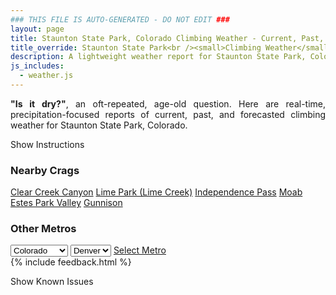 ```yaml
---
### THIS FILE IS AUTO-GENERATED - DO NOT EDIT ###
layout: page
title: Staunton State Park, Colorado Climbing Weather - Current, Past, and Forecasted Report
title_override: Staunton State Park<br /><small>Climbing Weather</small>
description: A lightweight weather report for Staunton State Park, Colorado. Optimized for slow internet connections.
js_includes:
  - weather.js
---
```


<section class="measure center lh-copy f5-ns f6 ph2 mv4" style="text-align: justify;">
<strong>"Is it dry?"</strong>, an oft-repeated, age-old question. Here are real-time,
precipitation-focused reports of current, past, and forecasted climbing weather for Staunton State Park, Colorado.
</section>

<p id="settings-toggle" class="mw5 b center tc hover-light-red black-70 pointer">Show Instructions</p>
<section id="settings" class="overflow-hidden" style="display:none;">
    <div class="mv2 ph2 center">
        <div class="fn f6 tc pv2">
            <p class="measure lh-copy center"><strong>Show/hide hourly forecasts</strong> by clicking the desired day.</p>
            <hr class="mw5 p0 mv2 o-60 b0 bt b--light-red light-red bg-light-red">
            <p class="measure lh-copy center"><strong>Current and Past conditions</strong> are measured by the nearest weather station. <strong>Forecast conditions</strong> are calculated and polled separately.</p>
            <hr class="mw5 p0 mv2 o-60 b0 bt b--light-red light-red bg-light-red">
            <p class="measure lh-copy center"><strong>Having issues?</strong> Try <a id="clear-cache" class="no-underline relative fancy-link light-red hover-light-red" href="#">clearing the local cache</a>.</p>
            <hr class="mw5 p0 mv2 o-60 b0 bt b--light-red light-red bg-light-red">
            <p class="measure lh-copy center">Weather data sourced from <a class="no-underline fancy-link relative light-red" target="_blank" href="https://www.weather.gov/documentation/services-web-api">weather.gov</a>.</p>
        </div>
    </div>
</section>
<section id="weather" data-crag="staunton-state-park-colorado" class="mv4-ns mv3 ph2 center"></section>
<section id="nearby" class="tc lh-copy">
  <h3>Nearby Crags</h3>
<a class="nowrap no-underline fancy-link relative light-red mh3" href="/crags/clear-creek-canyon-colorado-weather.html">Clear Creek Canyon</a>
<a class="nowrap no-underline fancy-link relative light-red mh3" href="/crags/lime-park-lime-creek-colorado-weather.html">Lime Park (Lime Creek)</a>
<a class="nowrap no-underline fancy-link relative light-red mh3" href="/crags/independence-pass-colorado-weather.html">Independence Pass</a>
<a class="nowrap no-underline fancy-link relative light-red mh3" href="/crags/moab-utah-weather.html">Moab</a>
<a class="nowrap no-underline fancy-link relative light-red mh3" href="/crags/estes-park-valley-colorado-weather.html">Estes Park Valley</a>
<a class="nowrap no-underline fancy-link relative light-red mh3" href="/crags/gunnison-colorado-weather.html">Gunnison</a>
</section>
<section id="nearby" class="tc lh-copy">
  <h3>Other Metros</h3>
  <select class="ma1 bg-near-white pa2" id="stateSel">
    <option value="Texas">Texas</option>
    <option value="Washington">Washington</option>
    <option value="Colorado" selected>Colorado</option>
    <option value="Tennessee">Tennessee</option>
    <option value="Utah">Utah</option>
    <option value="California">California</option>
  </select>
  <select class="ma1 bg-near-white pa2" id="citySel">
    <option value="Denver" selected>Denver</option>
  </select>
  <a id="selectMetro" class="f6 link dim ph3 pv2 ma1 dib white bg-light-red" href="/crags/denver-colorado-weather.html">Select Metro</a>
  <script>
    var states = [];
    states["Texas"] = "Austin"
    states["Washington"] = "Seattle"
    states["Colorado"] = "Denver"
    states["Tennessee"] = "Nashville"
    states["Utah"] = "Salt Lake City"
    states["California"] = "San Francisco|Los Angeles"
  </script>
</section>
{% include feedback.html %}
<p id="issues-toggle" class="mw5 b center tc hover-light-red black-70 pointer">Show Known Issues</p>
<section id="issues" class="overflow-hidden tc f6">
</section>

<script>
  var weekly_BOU_48_51 = {"updated":"2021-03-31T02:38:27+00:00","units":"us","forecastGenerator":"BaselineForecastGenerator","generatedAt":"2021-03-31T08:42:14+00:00","updateTime":"2021-03-31T02:38:27+00:00","validTimes":"2021-03-30T20:00:00+00:00/P7DT10H","elevation":{"value":2628.9,"unitCode":"unit:m"},"periods":[{"number":1,"name":"Overnight","startTime":"2021-03-31T02:00:00-06:00","endTime":"2021-03-31T06:00:00-06:00","isDaytime":false,"temperature":7,"temperatureUnit":"F","temperatureTrend":null,"windSpeed":"7 mph","windDirection":"WNW","icon":"https://api.weather.gov/icons/land/night/cold?size=medium","shortForecast":"Mostly Clear","detailedForecast":"Mostly clear, with a low around 7. Wind chill values as low as -5. West northwest wind around 7 mph."},{"number":2,"name":"Wednesday","startTime":"2021-03-31T06:00:00-06:00","endTime":"2021-03-31T18:00:00-06:00","isDaytime":true,"temperature":40,"temperatureUnit":"F","temperatureTrend":null,"windSpeed":"7 mph","windDirection":"S","icon":"https://api.weather.gov/icons/land/day/few?size=medium","shortForecast":"Sunny","detailedForecast":"Sunny, with a high near 40. Wind chill values as low as -3. South wind around 7 mph."},{"number":3,"name":"Wednesday Night","startTime":"2021-03-31T18:00:00-06:00","endTime":"2021-04-01T06:00:00-06:00","isDaytime":false,"temperature":16,"temperatureUnit":"F","temperatureTrend":null,"windSpeed":"3 to 7 mph","windDirection":"SW","icon":"https://api.weather.gov/icons/land/night/skc?size=medium","shortForecast":"Clear","detailedForecast":"Clear, with a low around 16. Southwest wind 3 to 7 mph."},{"number":4,"name":"Thursday","startTime":"2021-04-01T06:00:00-06:00","endTime":"2021-04-01T18:00:00-06:00","isDaytime":true,"temperature":54,"temperatureUnit":"F","temperatureTrend":null,"windSpeed":"6 mph","windDirection":"SW","icon":"https://api.weather.gov/icons/land/day/skc?size=medium","shortForecast":"Sunny","detailedForecast":"Sunny, with a high near 54. Southwest wind around 6 mph."},{"number":5,"name":"Thursday Night","startTime":"2021-04-01T18:00:00-06:00","endTime":"2021-04-02T06:00:00-06:00","isDaytime":false,"temperature":26,"temperatureUnit":"F","temperatureTrend":null,"windSpeed":"3 to 8 mph","windDirection":"W","icon":"https://api.weather.gov/icons/land/night/few?size=medium","shortForecast":"Mostly Clear","detailedForecast":"Mostly clear, with a low around 26. West wind 3 to 8 mph, with gusts as high as 16 mph."},{"number":6,"name":"Friday","startTime":"2021-04-02T06:00:00-06:00","endTime":"2021-04-02T18:00:00-06:00","isDaytime":true,"temperature":58,"temperatureUnit":"F","temperatureTrend":null,"windSpeed":"8 mph","windDirection":"WNW","icon":"https://api.weather.gov/icons/land/day/sct?size=medium","shortForecast":"Mostly Sunny","detailedForecast":"Mostly sunny, with a high near 58."},{"number":7,"name":"Friday Night","startTime":"2021-04-02T18:00:00-06:00","endTime":"2021-04-03T06:00:00-06:00","isDaytime":false,"temperature":30,"temperatureUnit":"F","temperatureTrend":null,"windSpeed":"5 mph","windDirection":"WNW","icon":"https://api.weather.gov/icons/land/night/skc?size=medium","shortForecast":"Clear","detailedForecast":"Clear, with a low around 30."},{"number":8,"name":"Saturday","startTime":"2021-04-03T06:00:00-06:00","endTime":"2021-04-03T18:00:00-06:00","isDaytime":true,"temperature":61,"temperatureUnit":"F","temperatureTrend":null,"windSpeed":"6 mph","windDirection":"SW","icon":"https://api.weather.gov/icons/land/day/few?size=medium","shortForecast":"Sunny","detailedForecast":"Sunny, with a high near 61."},{"number":9,"name":"Saturday Night","startTime":"2021-04-03T18:00:00-06:00","endTime":"2021-04-04T06:00:00-06:00","isDaytime":false,"temperature":34,"temperatureUnit":"F","temperatureTrend":null,"windSpeed":"6 mph","windDirection":"W","icon":"https://api.weather.gov/icons/land/night/few?size=medium","shortForecast":"Mostly Clear","detailedForecast":"Mostly clear, with a low around 34."},{"number":10,"name":"Sunday","startTime":"2021-04-04T06:00:00-06:00","endTime":"2021-04-04T18:00:00-06:00","isDaytime":true,"temperature":62,"temperatureUnit":"F","temperatureTrend":null,"windSpeed":"6 to 10 mph","windDirection":"WSW","icon":"https://api.weather.gov/icons/land/day/sct?size=medium","shortForecast":"Mostly Sunny","detailedForecast":"Mostly sunny, with a high near 62."},{"number":11,"name":"Sunday Night","startTime":"2021-04-04T18:00:00-06:00","endTime":"2021-04-05T06:00:00-06:00","isDaytime":false,"temperature":34,"temperatureUnit":"F","temperatureTrend":null,"windSpeed":"9 mph","windDirection":"WSW","icon":"https://api.weather.gov/icons/land/night/few?size=medium","shortForecast":"Mostly Clear","detailedForecast":"Mostly clear, with a low around 34."},{"number":12,"name":"Monday","startTime":"2021-04-05T06:00:00-06:00","endTime":"2021-04-05T18:00:00-06:00","isDaytime":true,"temperature":58,"temperatureUnit":"F","temperatureTrend":null,"windSpeed":"6 to 10 mph","windDirection":"SW","icon":"https://api.weather.gov/icons/land/day/sct/rain?size=medium","shortForecast":"Mostly Sunny then Slight Chance Light Rain","detailedForecast":"A slight chance of rain after noon. Mostly sunny, with a high near 58."},{"number":13,"name":"Monday Night","startTime":"2021-04-05T18:00:00-06:00","endTime":"2021-04-06T06:00:00-06:00","isDaytime":false,"temperature":30,"temperatureUnit":"F","temperatureTrend":null,"windSpeed":"3 to 8 mph","windDirection":"WSW","icon":"https://api.weather.gov/icons/land/night/snow?size=medium","shortForecast":"Slight Chance Rain And Snow","detailedForecast":"A slight chance of rain before 8pm, then a slight chance of rain and snow. Partly cloudy, with a low around 30."},{"number":14,"name":"Tuesday","startTime":"2021-04-06T06:00:00-06:00","endTime":"2021-04-06T18:00:00-06:00","isDaytime":true,"temperature":52,"temperatureUnit":"F","temperatureTrend":null,"windSpeed":"6 to 12 mph","windDirection":"WSW","icon":"https://api.weather.gov/icons/land/day/snow/rain?size=medium","shortForecast":"Slight Chance Light Snow then Slight Chance Light Rain","detailedForecast":"A slight chance of snow before noon, then a slight chance of rain. Mostly sunny, with a high near 52."}]}
  var hourly_BOU_48_51 = {"@context":["https://geojson.org/geojson-ld/geojson-context.jsonld",{"@version":"1.1","wx":"https://api.weather.gov/ontology#","geo":"http://www.opengis.net/ont/geosparql#","unit":"http://codes.wmo.int/common/unit/","@vocab":"https://api.weather.gov/ontology#"}],"type":"Feature","geometry":{"type":"Polygon","coordinates":[[[-105.3851345,39.517059],[-105.3829453,39.495049900000005],[-105.3543489,39.496740800000005],[-105.35653210000001,39.51875020000001],[-105.3851345,39.517059]]]},"properties":{"updated":"2021-03-31T02:38:27+00:00","units":"us","forecastGenerator":"HourlyForecastGenerator","generatedAt":"2021-03-31T08:44:19+00:00","updateTime":"2021-03-31T02:38:27+00:00","validTimes":"2021-03-30T20:00:00+00:00/P7DT10H","elevation":{"value":2628.9,"unitCode":"unit:m"},"periods":[{"number":1,"name":"","startTime":"2021-03-31T02:00:00-06:00","endTime":"2021-03-31T03:00:00-06:00","isDaytime":false,"temperature":9,"temperatureUnit":"F","temperatureTrend":null,"windSpeed":"6 mph","windDirection":"WNW","icon":"https://api.weather.gov/icons/land/night/cold?size=small","shortForecast":"Mostly Clear","detailedForecast":""},{"number":2,"name":"","startTime":"2021-03-31T03:00:00-06:00","endTime":"2021-03-31T04:00:00-06:00","isDaytime":false,"temperature":8,"temperatureUnit":"F","temperatureTrend":null,"windSpeed":"6 mph","windDirection":"WNW","icon":"https://api.weather.gov/icons/land/night/cold?size=small","shortForecast":"Mostly Clear","detailedForecast":""},{"number":3,"name":"","startTime":"2021-03-31T04:00:00-06:00","endTime":"2021-03-31T05:00:00-06:00","isDaytime":false,"temperature":7,"temperatureUnit":"F","temperatureTrend":null,"windSpeed":"6 mph","windDirection":"WNW","icon":"https://api.weather.gov/icons/land/night/cold?size=small","shortForecast":"Mostly Clear","detailedForecast":""},{"number":4,"name":"","startTime":"2021-03-31T05:00:00-06:00","endTime":"2021-03-31T06:00:00-06:00","isDaytime":false,"temperature":7,"temperatureUnit":"F","temperatureTrend":null,"windSpeed":"7 mph","windDirection":"WNW","icon":"https://api.weather.gov/icons/land/night/cold?size=small","shortForecast":"Mostly Clear","detailedForecast":""},{"number":5,"name":"","startTime":"2021-03-31T06:00:00-06:00","endTime":"2021-03-31T07:00:00-06:00","isDaytime":true,"temperature":8,"temperatureUnit":"F","temperatureTrend":null,"windSpeed":"7 mph","windDirection":"WNW","icon":"https://api.weather.gov/icons/land/day/cold?size=small","shortForecast":"Sunny","detailedForecast":""},{"number":6,"name":"","startTime":"2021-03-31T07:00:00-06:00","endTime":"2021-03-31T08:00:00-06:00","isDaytime":true,"temperature":11,"temperatureUnit":"F","temperatureTrend":null,"windSpeed":"7 mph","windDirection":"W","icon":"https://api.weather.gov/icons/land/day/few?size=small","shortForecast":"Sunny","detailedForecast":""},{"number":7,"name":"","startTime":"2021-03-31T08:00:00-06:00","endTime":"2021-03-31T09:00:00-06:00","isDaytime":true,"temperature":15,"temperatureUnit":"F","temperatureTrend":null,"windSpeed":"6 mph","windDirection":"W","icon":"https://api.weather.gov/icons/land/day/few?size=small","shortForecast":"Sunny","detailedForecast":""},{"number":8,"name":"","startTime":"2021-03-31T09:00:00-06:00","endTime":"2021-03-31T10:00:00-06:00","isDaytime":true,"temperature":20,"temperatureUnit":"F","temperatureTrend":null,"windSpeed":"5 mph","windDirection":"W","icon":"https://api.weather.gov/icons/land/day/few?size=small","shortForecast":"Sunny","detailedForecast":""},{"number":9,"name":"","startTime":"2021-03-31T10:00:00-06:00","endTime":"2021-03-31T11:00:00-06:00","isDaytime":true,"temperature":24,"temperatureUnit":"F","temperatureTrend":null,"windSpeed":"6 mph","windDirection":"E","icon":"https://api.weather.gov/icons/land/day/few?size=small","shortForecast":"Sunny","detailedForecast":""},{"number":10,"name":"","startTime":"2021-03-31T11:00:00-06:00","endTime":"2021-03-31T12:00:00-06:00","isDaytime":true,"temperature":29,"temperatureUnit":"F","temperatureTrend":null,"windSpeed":"6 mph","windDirection":"SE","icon":"https://api.weather.gov/icons/land/day/few?size=small","shortForecast":"Sunny","detailedForecast":""},{"number":11,"name":"","startTime":"2021-03-31T12:00:00-06:00","endTime":"2021-03-31T13:00:00-06:00","isDaytime":true,"temperature":33,"temperatureUnit":"F","temperatureTrend":null,"windSpeed":"6 mph","windDirection":"S","icon":"https://api.weather.gov/icons/land/day/skc?size=small","shortForecast":"Sunny","detailedForecast":""},{"number":12,"name":"","startTime":"2021-03-31T13:00:00-06:00","endTime":"2021-03-31T14:00:00-06:00","isDaytime":true,"temperature":36,"temperatureUnit":"F","temperatureTrend":null,"windSpeed":"6 mph","windDirection":"SSE","icon":"https://api.weather.gov/icons/land/day/skc?size=small","shortForecast":"Sunny","detailedForecast":""},{"number":13,"name":"","startTime":"2021-03-31T14:00:00-06:00","endTime":"2021-03-31T15:00:00-06:00","isDaytime":true,"temperature":38,"temperatureUnit":"F","temperatureTrend":null,"windSpeed":"6 mph","windDirection":"SE","icon":"https://api.weather.gov/icons/land/day/skc?size=small","shortForecast":"Sunny","detailedForecast":""},{"number":14,"name":"","startTime":"2021-03-31T15:00:00-06:00","endTime":"2021-03-31T16:00:00-06:00","isDaytime":true,"temperature":39,"temperatureUnit":"F","temperatureTrend":null,"windSpeed":"6 mph","windDirection":"ESE","icon":"https://api.weather.gov/icons/land/day/skc?size=small","shortForecast":"Sunny","detailedForecast":""},{"number":15,"name":"","startTime":"2021-03-31T16:00:00-06:00","endTime":"2021-03-31T17:00:00-06:00","isDaytime":true,"temperature":40,"temperatureUnit":"F","temperatureTrend":null,"windSpeed":"5 mph","windDirection":"ESE","icon":"https://api.weather.gov/icons/land/day/skc?size=small","shortForecast":"Sunny","detailedForecast":""},{"number":16,"name":"","startTime":"2021-03-31T17:00:00-06:00","endTime":"2021-03-31T18:00:00-06:00","isDaytime":true,"temperature":40,"temperatureUnit":"F","temperatureTrend":null,"windSpeed":"5 mph","windDirection":"ESE","icon":"https://api.weather.gov/icons/land/day/skc?size=small","shortForecast":"Sunny","detailedForecast":""},{"number":17,"name":"","startTime":"2021-03-31T18:00:00-06:00","endTime":"2021-03-31T19:00:00-06:00","isDaytime":false,"temperature":38,"temperatureUnit":"F","temperatureTrend":null,"windSpeed":"3 mph","windDirection":"SSE","icon":"https://api.weather.gov/icons/land/night/skc?size=small","shortForecast":"Clear","detailedForecast":""},{"number":18,"name":"","startTime":"2021-03-31T19:00:00-06:00","endTime":"2021-03-31T20:00:00-06:00","isDaytime":false,"temperature":32,"temperatureUnit":"F","temperatureTrend":null,"windSpeed":"5 mph","windDirection":"S","icon":"https://api.weather.gov/icons/land/night/skc?size=small","shortForecast":"Clear","detailedForecast":""},{"number":19,"name":"","startTime":"2021-03-31T20:00:00-06:00","endTime":"2021-03-31T21:00:00-06:00","isDaytime":false,"temperature":24,"temperatureUnit":"F","temperatureTrend":null,"windSpeed":"6 mph","windDirection":"SW","icon":"https://api.weather.gov/icons/land/night/skc?size=small","shortForecast":"Clear","detailedForecast":""},{"number":20,"name":"","startTime":"2021-03-31T21:00:00-06:00","endTime":"2021-03-31T22:00:00-06:00","isDaytime":false,"temperature":18,"temperatureUnit":"F","temperatureTrend":null,"windSpeed":"6 mph","windDirection":"WSW","icon":"https://api.weather.gov/icons/land/night/skc?size=small","shortForecast":"Clear","detailedForecast":""},{"number":21,"name":"","startTime":"2021-03-31T22:00:00-06:00","endTime":"2021-03-31T23:00:00-06:00","isDaytime":false,"temperature":16,"temperatureUnit":"F","temperatureTrend":null,"windSpeed":"6 mph","windDirection":"W","icon":"https://api.weather.gov/icons/land/night/skc?size=small","shortForecast":"Clear","detailedForecast":""},{"number":22,"name":"","startTime":"2021-03-31T23:00:00-06:00","endTime":"2021-04-01T00:00:00-06:00","isDaytime":false,"temperature":16,"temperatureUnit":"F","temperatureTrend":null,"windSpeed":"6 mph","windDirection":"W","icon":"https://api.weather.gov/icons/land/night/skc?size=small","shortForecast":"Clear","detailedForecast":""},{"number":23,"name":"","startTime":"2021-04-01T00:00:00-06:00","endTime":"2021-04-01T01:00:00-06:00","isDaytime":false,"temperature":18,"temperatureUnit":"F","temperatureTrend":null,"windSpeed":"6 mph","windDirection":"W","icon":"https://api.weather.gov/icons/land/night/skc?size=small","shortForecast":"Clear","detailedForecast":""},{"number":24,"name":"","startTime":"2021-04-01T01:00:00-06:00","endTime":"2021-04-01T02:00:00-06:00","isDaytime":false,"temperature":18,"temperatureUnit":"F","temperatureTrend":null,"windSpeed":"6 mph","windDirection":"W","icon":"https://api.weather.gov/icons/land/night/skc?size=small","shortForecast":"Clear","detailedForecast":""},{"number":25,"name":"","startTime":"2021-04-01T02:00:00-06:00","endTime":"2021-04-01T03:00:00-06:00","isDaytime":false,"temperature":18,"temperatureUnit":"F","temperatureTrend":null,"windSpeed":"7 mph","windDirection":"W","icon":"https://api.weather.gov/icons/land/night/skc?size=small","shortForecast":"Clear","detailedForecast":""},{"number":26,"name":"","startTime":"2021-04-01T03:00:00-06:00","endTime":"2021-04-01T04:00:00-06:00","isDaytime":false,"temperature":18,"temperatureUnit":"F","temperatureTrend":null,"windSpeed":"7 mph","windDirection":"W","icon":"https://api.weather.gov/icons/land/night/skc?size=small","shortForecast":"Clear","detailedForecast":""},{"number":27,"name":"","startTime":"2021-04-01T04:00:00-06:00","endTime":"2021-04-01T05:00:00-06:00","isDaytime":false,"temperature":17,"temperatureUnit":"F","temperatureTrend":null,"windSpeed":"6 mph","windDirection":"W","icon":"https://api.weather.gov/icons/land/night/skc?size=small","shortForecast":"Clear","detailedForecast":""},{"number":28,"name":"","startTime":"2021-04-01T05:00:00-06:00","endTime":"2021-04-01T06:00:00-06:00","isDaytime":false,"temperature":17,"temperatureUnit":"F","temperatureTrend":null,"windSpeed":"5 mph","windDirection":"W","icon":"https://api.weather.gov/icons/land/night/few?size=small","shortForecast":"Mostly Clear","detailedForecast":""},{"number":29,"name":"","startTime":"2021-04-01T06:00:00-06:00","endTime":"2021-04-01T07:00:00-06:00","isDaytime":true,"temperature":19,"temperatureUnit":"F","temperatureTrend":null,"windSpeed":"3 mph","windDirection":"W","icon":"https://api.weather.gov/icons/land/day/skc?size=small","shortForecast":"Sunny","detailedForecast":""},{"number":30,"name":"","startTime":"2021-04-01T07:00:00-06:00","endTime":"2021-04-01T08:00:00-06:00","isDaytime":true,"temperature":23,"temperatureUnit":"F","temperatureTrend":null,"windSpeed":"5 mph","windDirection":"W","icon":"https://api.weather.gov/icons/land/day/skc?size=small","shortForecast":"Sunny","detailedForecast":""},{"number":31,"name":"","startTime":"2021-04-01T08:00:00-06:00","endTime":"2021-04-01T09:00:00-06:00","isDaytime":true,"temperature":28,"temperatureUnit":"F","temperatureTrend":null,"windSpeed":"6 mph","windDirection":"W","icon":"https://api.weather.gov/icons/land/day/skc?size=small","shortForecast":"Sunny","detailedForecast":""},{"number":32,"name":"","startTime":"2021-04-01T09:00:00-06:00","endTime":"2021-04-01T10:00:00-06:00","isDaytime":true,"temperature":33,"temperatureUnit":"F","temperatureTrend":null,"windSpeed":"6 mph","windDirection":"W","icon":"https://api.weather.gov/icons/land/day/skc?size=small","shortForecast":"Sunny","detailedForecast":""},{"number":33,"name":"","startTime":"2021-04-01T10:00:00-06:00","endTime":"2021-04-01T11:00:00-06:00","isDaytime":true,"temperature":39,"temperatureUnit":"F","temperatureTrend":null,"windSpeed":"6 mph","windDirection":"WSW","icon":"https://api.weather.gov/icons/land/day/skc?size=small","shortForecast":"Sunny","detailedForecast":""},{"number":34,"name":"","startTime":"2021-04-01T11:00:00-06:00","endTime":"2021-04-01T12:00:00-06:00","isDaytime":true,"temperature":44,"temperatureUnit":"F","temperatureTrend":null,"windSpeed":"5 mph","windDirection":"SW","icon":"https://api.weather.gov/icons/land/day/few?size=small","shortForecast":"Sunny","detailedForecast":""},{"number":35,"name":"","startTime":"2021-04-01T12:00:00-06:00","endTime":"2021-04-01T13:00:00-06:00","isDaytime":true,"temperature":48,"temperatureUnit":"F","temperatureTrend":null,"windSpeed":"5 mph","windDirection":"SSW","icon":"https://api.weather.gov/icons/land/day/skc?size=small","shortForecast":"Sunny","detailedForecast":""},{"number":36,"name":"","startTime":"2021-04-01T13:00:00-06:00","endTime":"2021-04-01T14:00:00-06:00","isDaytime":true,"temperature":50,"temperatureUnit":"F","temperatureTrend":null,"windSpeed":"5 mph","windDirection":"SSW","icon":"https://api.weather.gov/icons/land/day/skc?size=small","shortForecast":"Sunny","detailedForecast":""},{"number":37,"name":"","startTime":"2021-04-01T14:00:00-06:00","endTime":"2021-04-01T15:00:00-06:00","isDaytime":true,"temperature":51,"temperatureUnit":"F","temperatureTrend":null,"windSpeed":"6 mph","windDirection":"S","icon":"https://api.weather.gov/icons/land/day/skc?size=small","shortForecast":"Sunny","detailedForecast":""},{"number":38,"name":"","startTime":"2021-04-01T15:00:00-06:00","endTime":"2021-04-01T16:00:00-06:00","isDaytime":true,"temperature":52,"temperatureUnit":"F","temperatureTrend":null,"windSpeed":"6 mph","windDirection":"S","icon":"https://api.weather.gov/icons/land/day/skc?size=small","shortForecast":"Sunny","detailedForecast":""},{"number":39,"name":"","startTime":"2021-04-01T16:00:00-06:00","endTime":"2021-04-01T17:00:00-06:00","isDaytime":true,"temperature":53,"temperatureUnit":"F","temperatureTrend":null,"windSpeed":"5 mph","windDirection":"SSW","icon":"https://api.weather.gov/icons/land/day/skc?size=small","shortForecast":"Sunny","detailedForecast":""},{"number":40,"name":"","startTime":"2021-04-01T17:00:00-06:00","endTime":"2021-04-01T18:00:00-06:00","isDaytime":true,"temperature":54,"temperatureUnit":"F","temperatureTrend":null,"windSpeed":"5 mph","windDirection":"W","icon":"https://api.weather.gov/icons/land/day/skc?size=small","shortForecast":"Sunny","detailedForecast":""},{"number":41,"name":"","startTime":"2021-04-01T18:00:00-06:00","endTime":"2021-04-01T19:00:00-06:00","isDaytime":false,"temperature":52,"temperatureUnit":"F","temperatureTrend":null,"windSpeed":"3 mph","windDirection":"WNW","icon":"https://api.weather.gov/icons/land/night/skc?size=small","shortForecast":"Clear","detailedForecast":""},{"number":42,"name":"","startTime":"2021-04-01T19:00:00-06:00","endTime":"2021-04-01T20:00:00-06:00","isDaytime":false,"temperature":46,"temperatureUnit":"F","temperatureTrend":null,"windSpeed":"3 mph","windDirection":"WNW","icon":"https://api.weather.gov/icons/land/night/skc?size=small","shortForecast":"Clear","detailedForecast":""},{"number":43,"name":"","startTime":"2021-04-01T20:00:00-06:00","endTime":"2021-04-01T21:00:00-06:00","isDaytime":false,"temperature":39,"temperatureUnit":"F","temperatureTrend":null,"windSpeed":"5 mph","windDirection":"W","icon":"https://api.weather.gov/icons/land/night/skc?size=small","shortForecast":"Clear","detailedForecast":""},{"number":44,"name":"","startTime":"2021-04-01T21:00:00-06:00","endTime":"2021-04-01T22:00:00-06:00","isDaytime":false,"temperature":33,"temperatureUnit":"F","temperatureTrend":null,"windSpeed":"6 mph","windDirection":"W","icon":"https://api.weather.gov/icons/land/night/skc?size=small","shortForecast":"Clear","detailedForecast":""},{"number":45,"name":"","startTime":"2021-04-01T22:00:00-06:00","endTime":"2021-04-01T23:00:00-06:00","isDaytime":false,"temperature":30,"temperatureUnit":"F","temperatureTrend":null,"windSpeed":"6 mph","windDirection":"W","icon":"https://api.weather.gov/icons/land/night/skc?size=small","shortForecast":"Clear","detailedForecast":""},{"number":46,"name":"","startTime":"2021-04-01T23:00:00-06:00","endTime":"2021-04-02T00:00:00-06:00","isDaytime":false,"temperature":30,"temperatureUnit":"F","temperatureTrend":null,"windSpeed":"7 mph","windDirection":"W","icon":"https://api.weather.gov/icons/land/night/skc?size=small","shortForecast":"Clear","detailedForecast":""},{"number":47,"name":"","startTime":"2021-04-02T00:00:00-06:00","endTime":"2021-04-02T01:00:00-06:00","isDaytime":false,"temperature":30,"temperatureUnit":"F","temperatureTrend":null,"windSpeed":"7 mph","windDirection":"W","icon":"https://api.weather.gov/icons/land/night/skc?size=small","shortForecast":"Clear","detailedForecast":""},{"number":48,"name":"","startTime":"2021-04-02T01:00:00-06:00","endTime":"2021-04-02T02:00:00-06:00","isDaytime":false,"temperature":29,"temperatureUnit":"F","temperatureTrend":null,"windSpeed":"7 mph","windDirection":"W","icon":"https://api.weather.gov/icons/land/night/few?size=small","shortForecast":"Mostly Clear","detailedForecast":""},{"number":49,"name":"","startTime":"2021-04-02T02:00:00-06:00","endTime":"2021-04-02T03:00:00-06:00","isDaytime":false,"temperature":28,"temperatureUnit":"F","temperatureTrend":null,"windSpeed":"8 mph","windDirection":"W","icon":"https://api.weather.gov/icons/land/night/few?size=small","shortForecast":"Mostly Clear","detailedForecast":""},{"number":50,"name":"","startTime":"2021-04-02T03:00:00-06:00","endTime":"2021-04-02T04:00:00-06:00","isDaytime":false,"temperature":27,"temperatureUnit":"F","temperatureTrend":null,"windSpeed":"8 mph","windDirection":"W","icon":"https://api.weather.gov/icons/land/night/sct?size=small","shortForecast":"Partly Cloudy","detailedForecast":""},{"number":51,"name":"","startTime":"2021-04-02T04:00:00-06:00","endTime":"2021-04-02T05:00:00-06:00","isDaytime":false,"temperature":26,"temperatureUnit":"F","temperatureTrend":null,"windSpeed":"8 mph","windDirection":"W","icon":"https://api.weather.gov/icons/land/night/sct?size=small","shortForecast":"Partly Cloudy","detailedForecast":""},{"number":52,"name":"","startTime":"2021-04-02T05:00:00-06:00","endTime":"2021-04-02T06:00:00-06:00","isDaytime":false,"temperature":26,"temperatureUnit":"F","temperatureTrend":null,"windSpeed":"8 mph","windDirection":"W","icon":"https://api.weather.gov/icons/land/night/sct?size=small","shortForecast":"Partly Cloudy","detailedForecast":""},{"number":53,"name":"","startTime":"2021-04-02T06:00:00-06:00","endTime":"2021-04-02T07:00:00-06:00","isDaytime":true,"temperature":28,"temperatureUnit":"F","temperatureTrend":null,"windSpeed":"8 mph","windDirection":"W","icon":"https://api.weather.gov/icons/land/day/bkn?size=small","shortForecast":"Partly Sunny","detailedForecast":""},{"number":54,"name":"","startTime":"2021-04-02T07:00:00-06:00","endTime":"2021-04-02T08:00:00-06:00","isDaytime":true,"temperature":32,"temperatureUnit":"F","temperatureTrend":null,"windSpeed":"8 mph","windDirection":"W","icon":"https://api.weather.gov/icons/land/day/bkn?size=small","shortForecast":"Partly Sunny","detailedForecast":""},{"number":55,"name":"","startTime":"2021-04-02T08:00:00-06:00","endTime":"2021-04-02T09:00:00-06:00","isDaytime":true,"temperature":37,"temperatureUnit":"F","temperatureTrend":null,"windSpeed":"7 mph","windDirection":"W","icon":"https://api.weather.gov/icons/land/day/bkn?size=small","shortForecast":"Partly Sunny","detailedForecast":""},{"number":56,"name":"","startTime":"2021-04-02T09:00:00-06:00","endTime":"2021-04-02T10:00:00-06:00","isDaytime":true,"temperature":43,"temperatureUnit":"F","temperatureTrend":null,"windSpeed":"7 mph","windDirection":"W","icon":"https://api.weather.gov/icons/land/day/bkn?size=small","shortForecast":"Partly Sunny","detailedForecast":""},{"number":57,"name":"","startTime":"2021-04-02T10:00:00-06:00","endTime":"2021-04-02T11:00:00-06:00","isDaytime":true,"temperature":48,"temperatureUnit":"F","temperatureTrend":null,"windSpeed":"7 mph","windDirection":"WNW","icon":"https://api.weather.gov/icons/land/day/sct?size=small","shortForecast":"Mostly Sunny","detailedForecast":""},{"number":58,"name":"","startTime":"2021-04-02T11:00:00-06:00","endTime":"2021-04-02T12:00:00-06:00","isDaytime":true,"temperature":53,"temperatureUnit":"F","temperatureTrend":null,"windSpeed":"8 mph","windDirection":"WNW","icon":"https://api.weather.gov/icons/land/day/sct?size=small","shortForecast":"Mostly Sunny","detailedForecast":""},{"number":59,"name":"","startTime":"2021-04-02T12:00:00-06:00","endTime":"2021-04-02T13:00:00-06:00","isDaytime":true,"temperature":56,"temperatureUnit":"F","temperatureTrend":null,"windSpeed":"8 mph","windDirection":"NW","icon":"https://api.weather.gov/icons/land/day/sct?size=small","shortForecast":"Mostly Sunny","detailedForecast":""},{"number":60,"name":"","startTime":"2021-04-02T13:00:00-06:00","endTime":"2021-04-02T14:00:00-06:00","isDaytime":true,"temperature":57,"temperatureUnit":"F","temperatureTrend":null,"windSpeed":"8 mph","windDirection":"NW","icon":"https://api.weather.gov/icons/land/day/sct?size=small","shortForecast":"Mostly Sunny","detailedForecast":""},{"number":61,"name":"","startTime":"2021-04-02T14:00:00-06:00","endTime":"2021-04-02T15:00:00-06:00","isDaytime":true,"temperature":58,"temperatureUnit":"F","temperatureTrend":null,"windSpeed":"8 mph","windDirection":"NNW","icon":"https://api.weather.gov/icons/land/day/sct?size=small","shortForecast":"Mostly Sunny","detailedForecast":""},{"number":62,"name":"","startTime":"2021-04-02T15:00:00-06:00","endTime":"2021-04-02T16:00:00-06:00","isDaytime":true,"temperature":58,"temperatureUnit":"F","temperatureTrend":null,"windSpeed":"7 mph","windDirection":"NNW","icon":"https://api.weather.gov/icons/land/day/few?size=small","shortForecast":"Sunny","detailedForecast":""},{"number":63,"name":"","startTime":"2021-04-02T16:00:00-06:00","endTime":"2021-04-02T17:00:00-06:00","isDaytime":true,"temperature":58,"temperatureUnit":"F","temperatureTrend":null,"windSpeed":"7 mph","windDirection":"NW","icon":"https://api.weather.gov/icons/land/day/few?size=small","shortForecast":"Sunny","detailedForecast":""},{"number":64,"name":"","startTime":"2021-04-02T17:00:00-06:00","endTime":"2021-04-02T18:00:00-06:00","isDaytime":true,"temperature":58,"temperatureUnit":"F","temperatureTrend":null,"windSpeed":"6 mph","windDirection":"NW","icon":"https://api.weather.gov/icons/land/day/few?size=small","shortForecast":"Sunny","detailedForecast":""},{"number":65,"name":"","startTime":"2021-04-02T18:00:00-06:00","endTime":"2021-04-02T19:00:00-06:00","isDaytime":false,"temperature":58,"temperatureUnit":"F","temperatureTrend":null,"windSpeed":"5 mph","windDirection":"WNW","icon":"https://api.weather.gov/icons/land/night/few?size=small","shortForecast":"Mostly Clear","detailedForecast":""},{"number":66,"name":"","startTime":"2021-04-02T19:00:00-06:00","endTime":"2021-04-02T20:00:00-06:00","isDaytime":false,"temperature":56,"temperatureUnit":"F","temperatureTrend":null,"windSpeed":"5 mph","windDirection":"WNW","icon":"https://api.weather.gov/icons/land/night/few?size=small","shortForecast":"Mostly Clear","detailedForecast":""},{"number":67,"name":"","startTime":"2021-04-02T20:00:00-06:00","endTime":"2021-04-02T21:00:00-06:00","isDaytime":false,"temperature":53,"temperatureUnit":"F","temperatureTrend":null,"windSpeed":"5 mph","windDirection":"WNW","icon":"https://api.weather.gov/icons/land/night/few?size=small","shortForecast":"Mostly Clear","detailedForecast":""},{"number":68,"name":"","startTime":"2021-04-02T21:00:00-06:00","endTime":"2021-04-02T22:00:00-06:00","isDaytime":false,"temperature":50,"temperatureUnit":"F","temperatureTrend":null,"windSpeed":"5 mph","windDirection":"WNW","icon":"https://api.weather.gov/icons/land/night/few?size=small","shortForecast":"Mostly Clear","detailedForecast":""},{"number":69,"name":"","startTime":"2021-04-02T22:00:00-06:00","endTime":"2021-04-02T23:00:00-06:00","isDaytime":false,"temperature":46,"temperatureUnit":"F","temperatureTrend":null,"windSpeed":"5 mph","windDirection":"WNW","icon":"https://api.weather.gov/icons/land/night/few?size=small","shortForecast":"Mostly Clear","detailedForecast":""},{"number":70,"name":"","startTime":"2021-04-02T23:00:00-06:00","endTime":"2021-04-03T00:00:00-06:00","isDaytime":false,"temperature":42,"temperatureUnit":"F","temperatureTrend":null,"windSpeed":"5 mph","windDirection":"WNW","icon":"https://api.weather.gov/icons/land/night/few?size=small","shortForecast":"Mostly Clear","detailedForecast":""},{"number":71,"name":"","startTime":"2021-04-03T00:00:00-06:00","endTime":"2021-04-03T01:00:00-06:00","isDaytime":false,"temperature":39,"temperatureUnit":"F","temperatureTrend":null,"windSpeed":"5 mph","windDirection":"W","icon":"https://api.weather.gov/icons/land/night/skc?size=small","shortForecast":"Clear","detailedForecast":""},{"number":72,"name":"","startTime":"2021-04-03T01:00:00-06:00","endTime":"2021-04-03T02:00:00-06:00","isDaytime":false,"temperature":35,"temperatureUnit":"F","temperatureTrend":null,"windSpeed":"5 mph","windDirection":"W","icon":"https://api.weather.gov/icons/land/night/skc?size=small","shortForecast":"Clear","detailedForecast":""},{"number":73,"name":"","startTime":"2021-04-03T02:00:00-06:00","endTime":"2021-04-03T03:00:00-06:00","isDaytime":false,"temperature":33,"temperatureUnit":"F","temperatureTrend":null,"windSpeed":"5 mph","windDirection":"W","icon":"https://api.weather.gov/icons/land/night/skc?size=small","shortForecast":"Clear","detailedForecast":""},{"number":74,"name":"","startTime":"2021-04-03T03:00:00-06:00","endTime":"2021-04-03T04:00:00-06:00","isDaytime":false,"temperature":31,"temperatureUnit":"F","temperatureTrend":null,"windSpeed":"5 mph","windDirection":"W","icon":"https://api.weather.gov/icons/land/night/skc?size=small","shortForecast":"Clear","detailedForecast":""},{"number":75,"name":"","startTime":"2021-04-03T04:00:00-06:00","endTime":"2021-04-03T05:00:00-06:00","isDaytime":false,"temperature":30,"temperatureUnit":"F","temperatureTrend":null,"windSpeed":"5 mph","windDirection":"W","icon":"https://api.weather.gov/icons/land/night/skc?size=small","shortForecast":"Clear","detailedForecast":""},{"number":76,"name":"","startTime":"2021-04-03T05:00:00-06:00","endTime":"2021-04-03T06:00:00-06:00","isDaytime":false,"temperature":30,"temperatureUnit":"F","temperatureTrend":null,"windSpeed":"5 mph","windDirection":"W","icon":"https://api.weather.gov/icons/land/night/skc?size=small","shortForecast":"Clear","detailedForecast":""},{"number":77,"name":"","startTime":"2021-04-03T06:00:00-06:00","endTime":"2021-04-03T07:00:00-06:00","isDaytime":true,"temperature":32,"temperatureUnit":"F","temperatureTrend":null,"windSpeed":"5 mph","windDirection":"W","icon":"https://api.weather.gov/icons/land/day/few?size=small","shortForecast":"Sunny","detailedForecast":""},{"number":78,"name":"","startTime":"2021-04-03T07:00:00-06:00","endTime":"2021-04-03T08:00:00-06:00","isDaytime":true,"temperature":35,"temperatureUnit":"F","temperatureTrend":null,"windSpeed":"5 mph","windDirection":"W","icon":"https://api.weather.gov/icons/land/day/few?size=small","shortForecast":"Sunny","detailedForecast":""},{"number":79,"name":"","startTime":"2021-04-03T08:00:00-06:00","endTime":"2021-04-03T09:00:00-06:00","isDaytime":true,"temperature":38,"temperatureUnit":"F","temperatureTrend":null,"windSpeed":"5 mph","windDirection":"W","icon":"https://api.weather.gov/icons/land/day/few?size=small","shortForecast":"Sunny","detailedForecast":""},{"number":80,"name":"","startTime":"2021-04-03T09:00:00-06:00","endTime":"2021-04-03T10:00:00-06:00","isDaytime":true,"temperature":43,"temperatureUnit":"F","temperatureTrend":null,"windSpeed":"5 mph","windDirection":"W","icon":"https://api.weather.gov/icons/land/day/few?size=small","shortForecast":"Sunny","detailedForecast":""},{"number":81,"name":"","startTime":"2021-04-03T10:00:00-06:00","endTime":"2021-04-03T11:00:00-06:00","isDaytime":true,"temperature":47,"temperatureUnit":"F","temperatureTrend":null,"windSpeed":"5 mph","windDirection":"W","icon":"https://api.weather.gov/icons/land/day/few?size=small","shortForecast":"Sunny","detailedForecast":""},{"number":82,"name":"","startTime":"2021-04-03T11:00:00-06:00","endTime":"2021-04-03T12:00:00-06:00","isDaytime":true,"temperature":51,"temperatureUnit":"F","temperatureTrend":null,"windSpeed":"5 mph","windDirection":"W","icon":"https://api.weather.gov/icons/land/day/few?size=small","shortForecast":"Sunny","detailedForecast":""},{"number":83,"name":"","startTime":"2021-04-03T12:00:00-06:00","endTime":"2021-04-03T13:00:00-06:00","isDaytime":true,"temperature":55,"temperatureUnit":"F","temperatureTrend":null,"windSpeed":"6 mph","windDirection":"SSW","icon":"https://api.weather.gov/icons/land/day/few?size=small","shortForecast":"Sunny","detailedForecast":""},{"number":84,"name":"","startTime":"2021-04-03T13:00:00-06:00","endTime":"2021-04-03T14:00:00-06:00","isDaytime":true,"temperature":58,"temperatureUnit":"F","temperatureTrend":null,"windSpeed":"6 mph","windDirection":"SSW","icon":"https://api.weather.gov/icons/land/day/few?size=small","shortForecast":"Sunny","detailedForecast":""},{"number":85,"name":"","startTime":"2021-04-03T14:00:00-06:00","endTime":"2021-04-03T15:00:00-06:00","isDaytime":true,"temperature":60,"temperatureUnit":"F","temperatureTrend":null,"windSpeed":"6 mph","windDirection":"SSW","icon":"https://api.weather.gov/icons/land/day/few?size=small","shortForecast":"Sunny","detailedForecast":""},{"number":86,"name":"","startTime":"2021-04-03T15:00:00-06:00","endTime":"2021-04-03T16:00:00-06:00","isDaytime":true,"temperature":61,"temperatureUnit":"F","temperatureTrend":null,"windSpeed":"6 mph","windDirection":"SSW","icon":"https://api.weather.gov/icons/land/day/few?size=small","shortForecast":"Sunny","detailedForecast":""},{"number":87,"name":"","startTime":"2021-04-03T16:00:00-06:00","endTime":"2021-04-03T17:00:00-06:00","isDaytime":true,"temperature":61,"temperatureUnit":"F","temperatureTrend":null,"windSpeed":"6 mph","windDirection":"SSW","icon":"https://api.weather.gov/icons/land/day/few?size=small","shortForecast":"Sunny","detailedForecast":""},{"number":88,"name":"","startTime":"2021-04-03T17:00:00-06:00","endTime":"2021-04-03T18:00:00-06:00","isDaytime":true,"temperature":60,"temperatureUnit":"F","temperatureTrend":null,"windSpeed":"6 mph","windDirection":"SSW","icon":"https://api.weather.gov/icons/land/day/few?size=small","shortForecast":"Sunny","detailedForecast":""},{"number":89,"name":"","startTime":"2021-04-03T18:00:00-06:00","endTime":"2021-04-03T19:00:00-06:00","isDaytime":false,"temperature":59,"temperatureUnit":"F","temperatureTrend":null,"windSpeed":"6 mph","windDirection":"W","icon":"https://api.weather.gov/icons/land/night/few?size=small","shortForecast":"Mostly Clear","detailedForecast":""},{"number":90,"name":"","startTime":"2021-04-03T19:00:00-06:00","endTime":"2021-04-03T20:00:00-06:00","isDaytime":false,"temperature":57,"temperatureUnit":"F","temperatureTrend":null,"windSpeed":"6 mph","windDirection":"W","icon":"https://api.weather.gov/icons/land/night/few?size=small","shortForecast":"Mostly Clear","detailedForecast":""},{"number":91,"name":"","startTime":"2021-04-03T20:00:00-06:00","endTime":"2021-04-03T21:00:00-06:00","isDaytime":false,"temperature":55,"temperatureUnit":"F","temperatureTrend":null,"windSpeed":"6 mph","windDirection":"W","icon":"https://api.weather.gov/icons/land/night/few?size=small","shortForecast":"Mostly Clear","detailedForecast":""},{"number":92,"name":"","startTime":"2021-04-03T21:00:00-06:00","endTime":"2021-04-03T22:00:00-06:00","isDaytime":false,"temperature":52,"temperatureUnit":"F","temperatureTrend":null,"windSpeed":"6 mph","windDirection":"W","icon":"https://api.weather.gov/icons/land/night/few?size=small","shortForecast":"Mostly Clear","detailedForecast":""},{"number":93,"name":"","startTime":"2021-04-03T22:00:00-06:00","endTime":"2021-04-03T23:00:00-06:00","isDaytime":false,"temperature":49,"temperatureUnit":"F","temperatureTrend":null,"windSpeed":"6 mph","windDirection":"W","icon":"https://api.weather.gov/icons/land/night/few?size=small","shortForecast":"Mostly Clear","detailedForecast":""},{"number":94,"name":"","startTime":"2021-04-03T23:00:00-06:00","endTime":"2021-04-04T00:00:00-06:00","isDaytime":false,"temperature":45,"temperatureUnit":"F","temperatureTrend":null,"windSpeed":"6 mph","windDirection":"W","icon":"https://api.weather.gov/icons/land/night/few?size=small","shortForecast":"Mostly Clear","detailedForecast":""},{"number":95,"name":"","startTime":"2021-04-04T00:00:00-06:00","endTime":"2021-04-04T01:00:00-06:00","isDaytime":false,"temperature":42,"temperatureUnit":"F","temperatureTrend":null,"windSpeed":"5 mph","windDirection":"W","icon":"https://api.weather.gov/icons/land/night/few?size=small","shortForecast":"Mostly Clear","detailedForecast":""},{"number":96,"name":"","startTime":"2021-04-04T01:00:00-06:00","endTime":"2021-04-04T02:00:00-06:00","isDaytime":false,"temperature":39,"temperatureUnit":"F","temperatureTrend":null,"windSpeed":"5 mph","windDirection":"W","icon":"https://api.weather.gov/icons/land/night/few?size=small","shortForecast":"Mostly Clear","detailedForecast":""},{"number":97,"name":"","startTime":"2021-04-04T02:00:00-06:00","endTime":"2021-04-04T03:00:00-06:00","isDaytime":false,"temperature":37,"temperatureUnit":"F","temperatureTrend":null,"windSpeed":"5 mph","windDirection":"W","icon":"https://api.weather.gov/icons/land/night/few?size=small","shortForecast":"Mostly Clear","detailedForecast":""},{"number":98,"name":"","startTime":"2021-04-04T03:00:00-06:00","endTime":"2021-04-04T04:00:00-06:00","isDaytime":false,"temperature":35,"temperatureUnit":"F","temperatureTrend":null,"windSpeed":"5 mph","windDirection":"W","icon":"https://api.weather.gov/icons/land/night/few?size=small","shortForecast":"Mostly Clear","detailedForecast":""},{"number":99,"name":"","startTime":"2021-04-04T04:00:00-06:00","endTime":"2021-04-04T05:00:00-06:00","isDaytime":false,"temperature":34,"temperatureUnit":"F","temperatureTrend":null,"windSpeed":"5 mph","windDirection":"W","icon":"https://api.weather.gov/icons/land/night/few?size=small","shortForecast":"Mostly Clear","detailedForecast":""},{"number":100,"name":"","startTime":"2021-04-04T05:00:00-06:00","endTime":"2021-04-04T06:00:00-06:00","isDaytime":false,"temperature":34,"temperatureUnit":"F","temperatureTrend":null,"windSpeed":"5 mph","windDirection":"W","icon":"https://api.weather.gov/icons/land/night/few?size=small","shortForecast":"Mostly Clear","detailedForecast":""},{"number":101,"name":"","startTime":"2021-04-04T06:00:00-06:00","endTime":"2021-04-04T07:00:00-06:00","isDaytime":true,"temperature":36,"temperatureUnit":"F","temperatureTrend":null,"windSpeed":"6 mph","windDirection":"WSW","icon":"https://api.weather.gov/icons/land/day/sct?size=small","shortForecast":"Mostly Sunny","detailedForecast":""},{"number":102,"name":"","startTime":"2021-04-04T07:00:00-06:00","endTime":"2021-04-04T08:00:00-06:00","isDaytime":true,"temperature":39,"temperatureUnit":"F","temperatureTrend":null,"windSpeed":"6 mph","windDirection":"WSW","icon":"https://api.weather.gov/icons/land/day/sct?size=small","shortForecast":"Mostly Sunny","detailedForecast":""},{"number":103,"name":"","startTime":"2021-04-04T08:00:00-06:00","endTime":"2021-04-04T09:00:00-06:00","isDaytime":true,"temperature":43,"temperatureUnit":"F","temperatureTrend":null,"windSpeed":"6 mph","windDirection":"WSW","icon":"https://api.weather.gov/icons/land/day/sct?size=small","shortForecast":"Mostly Sunny","detailedForecast":""},{"number":104,"name":"","startTime":"2021-04-04T09:00:00-06:00","endTime":"2021-04-04T10:00:00-06:00","isDaytime":true,"temperature":47,"temperatureUnit":"F","temperatureTrend":null,"windSpeed":"6 mph","windDirection":"WSW","icon":"https://api.weather.gov/icons/land/day/sct?size=small","shortForecast":"Mostly Sunny","detailedForecast":""},{"number":105,"name":"","startTime":"2021-04-04T10:00:00-06:00","endTime":"2021-04-04T11:00:00-06:00","isDaytime":true,"temperature":52,"temperatureUnit":"F","temperatureTrend":null,"windSpeed":"6 mph","windDirection":"WSW","icon":"https://api.weather.gov/icons/land/day/sct?size=small","shortForecast":"Mostly Sunny","detailedForecast":""},{"number":106,"name":"","startTime":"2021-04-04T11:00:00-06:00","endTime":"2021-04-04T12:00:00-06:00","isDaytime":true,"temperature":56,"temperatureUnit":"F","temperatureTrend":null,"windSpeed":"6 mph","windDirection":"WSW","icon":"https://api.weather.gov/icons/land/day/sct?size=small","shortForecast":"Mostly Sunny","detailedForecast":""},{"number":107,"name":"","startTime":"2021-04-04T12:00:00-06:00","endTime":"2021-04-04T13:00:00-06:00","isDaytime":true,"temperature":59,"temperatureUnit":"F","temperatureTrend":null,"windSpeed":"10 mph","windDirection":"WSW","icon":"https://api.weather.gov/icons/land/day/sct?size=small","shortForecast":"Mostly Sunny","detailedForecast":""},{"number":108,"name":"","startTime":"2021-04-04T13:00:00-06:00","endTime":"2021-04-04T14:00:00-06:00","isDaytime":true,"temperature":61,"temperatureUnit":"F","temperatureTrend":null,"windSpeed":"10 mph","windDirection":"WSW","icon":"https://api.weather.gov/icons/land/day/sct?size=small","shortForecast":"Mostly Sunny","detailedForecast":""},{"number":109,"name":"","startTime":"2021-04-04T14:00:00-06:00","endTime":"2021-04-04T15:00:00-06:00","isDaytime":true,"temperature":62,"temperatureUnit":"F","temperatureTrend":null,"windSpeed":"10 mph","windDirection":"WSW","icon":"https://api.weather.gov/icons/land/day/sct?size=small","shortForecast":"Mostly Sunny","detailedForecast":""},{"number":110,"name":"","startTime":"2021-04-04T15:00:00-06:00","endTime":"2021-04-04T16:00:00-06:00","isDaytime":true,"temperature":62,"temperatureUnit":"F","temperatureTrend":null,"windSpeed":"10 mph","windDirection":"WSW","icon":"https://api.weather.gov/icons/land/day/sct?size=small","shortForecast":"Mostly Sunny","detailedForecast":""},{"number":111,"name":"","startTime":"2021-04-04T16:00:00-06:00","endTime":"2021-04-04T17:00:00-06:00","isDaytime":true,"temperature":61,"temperatureUnit":"F","temperatureTrend":null,"windSpeed":"10 mph","windDirection":"WSW","icon":"https://api.weather.gov/icons/land/day/sct?size=small","shortForecast":"Mostly Sunny","detailedForecast":""},{"number":112,"name":"","startTime":"2021-04-04T17:00:00-06:00","endTime":"2021-04-04T18:00:00-06:00","isDaytime":true,"temperature":59,"temperatureUnit":"F","temperatureTrend":null,"windSpeed":"10 mph","windDirection":"WSW","icon":"https://api.weather.gov/icons/land/day/sct?size=small","shortForecast":"Mostly Sunny","detailedForecast":""},{"number":113,"name":"","startTime":"2021-04-04T18:00:00-06:00","endTime":"2021-04-04T19:00:00-06:00","isDaytime":false,"temperature":58,"temperatureUnit":"F","temperatureTrend":null,"windSpeed":"9 mph","windDirection":"W","icon":"https://api.weather.gov/icons/land/night/sct?size=small","shortForecast":"Partly Cloudy","detailedForecast":""},{"number":114,"name":"","startTime":"2021-04-04T19:00:00-06:00","endTime":"2021-04-04T20:00:00-06:00","isDaytime":false,"temperature":56,"temperatureUnit":"F","temperatureTrend":null,"windSpeed":"9 mph","windDirection":"W","icon":"https://api.weather.gov/icons/land/night/sct?size=small","shortForecast":"Partly Cloudy","detailedForecast":""},{"number":115,"name":"","startTime":"2021-04-04T20:00:00-06:00","endTime":"2021-04-04T21:00:00-06:00","isDaytime":false,"temperature":54,"temperatureUnit":"F","temperatureTrend":null,"windSpeed":"9 mph","windDirection":"W","icon":"https://api.weather.gov/icons/land/night/sct?size=small","shortForecast":"Partly Cloudy","detailedForecast":""},{"number":116,"name":"","startTime":"2021-04-04T21:00:00-06:00","endTime":"2021-04-04T22:00:00-06:00","isDaytime":false,"temperature":52,"temperatureUnit":"F","temperatureTrend":null,"windSpeed":"9 mph","windDirection":"W","icon":"https://api.weather.gov/icons/land/night/sct?size=small","shortForecast":"Partly Cloudy","detailedForecast":""},{"number":117,"name":"","startTime":"2021-04-04T22:00:00-06:00","endTime":"2021-04-04T23:00:00-06:00","isDaytime":false,"temperature":50,"temperatureUnit":"F","temperatureTrend":null,"windSpeed":"9 mph","windDirection":"W","icon":"https://api.weather.gov/icons/land/night/sct?size=small","shortForecast":"Partly Cloudy","detailedForecast":""},{"number":118,"name":"","startTime":"2021-04-04T23:00:00-06:00","endTime":"2021-04-05T00:00:00-06:00","isDaytime":false,"temperature":48,"temperatureUnit":"F","temperatureTrend":null,"windSpeed":"9 mph","windDirection":"W","icon":"https://api.weather.gov/icons/land/night/sct?size=small","shortForecast":"Partly Cloudy","detailedForecast":""},{"number":119,"name":"","startTime":"2021-04-05T00:00:00-06:00","endTime":"2021-04-05T01:00:00-06:00","isDaytime":false,"temperature":45,"temperatureUnit":"F","temperatureTrend":null,"windSpeed":"8 mph","windDirection":"WSW","icon":"https://api.weather.gov/icons/land/night/few?size=small","shortForecast":"Mostly Clear","detailedForecast":""},{"number":120,"name":"","startTime":"2021-04-05T01:00:00-06:00","endTime":"2021-04-05T02:00:00-06:00","isDaytime":false,"temperature":43,"temperatureUnit":"F","temperatureTrend":null,"windSpeed":"8 mph","windDirection":"WSW","icon":"https://api.weather.gov/icons/land/night/few?size=small","shortForecast":"Mostly Clear","detailedForecast":""},{"number":121,"name":"","startTime":"2021-04-05T02:00:00-06:00","endTime":"2021-04-05T03:00:00-06:00","isDaytime":false,"temperature":40,"temperatureUnit":"F","temperatureTrend":null,"windSpeed":"8 mph","windDirection":"WSW","icon":"https://api.weather.gov/icons/land/night/few?size=small","shortForecast":"Mostly Clear","detailedForecast":""},{"number":122,"name":"","startTime":"2021-04-05T03:00:00-06:00","endTime":"2021-04-05T04:00:00-06:00","isDaytime":false,"temperature":37,"temperatureUnit":"F","temperatureTrend":null,"windSpeed":"8 mph","windDirection":"WSW","icon":"https://api.weather.gov/icons/land/night/few?size=small","shortForecast":"Mostly Clear","detailedForecast":""},{"number":123,"name":"","startTime":"2021-04-05T04:00:00-06:00","endTime":"2021-04-05T05:00:00-06:00","isDaytime":false,"temperature":35,"temperatureUnit":"F","temperatureTrend":null,"windSpeed":"8 mph","windDirection":"WSW","icon":"https://api.weather.gov/icons/land/night/few?size=small","shortForecast":"Mostly Clear","detailedForecast":""},{"number":124,"name":"","startTime":"2021-04-05T05:00:00-06:00","endTime":"2021-04-05T06:00:00-06:00","isDaytime":false,"temperature":34,"temperatureUnit":"F","temperatureTrend":null,"windSpeed":"8 mph","windDirection":"WSW","icon":"https://api.weather.gov/icons/land/night/few?size=small","shortForecast":"Mostly Clear","detailedForecast":""},{"number":125,"name":"","startTime":"2021-04-05T06:00:00-06:00","endTime":"2021-04-05T07:00:00-06:00","isDaytime":true,"temperature":35,"temperatureUnit":"F","temperatureTrend":null,"windSpeed":"6 mph","windDirection":"WSW","icon":"https://api.weather.gov/icons/land/day/few?size=small","shortForecast":"Sunny","detailedForecast":""},{"number":126,"name":"","startTime":"2021-04-05T07:00:00-06:00","endTime":"2021-04-05T08:00:00-06:00","isDaytime":true,"temperature":37,"temperatureUnit":"F","temperatureTrend":null,"windSpeed":"6 mph","windDirection":"WSW","icon":"https://api.weather.gov/icons/land/day/few?size=small","shortForecast":"Sunny","detailedForecast":""},{"number":127,"name":"","startTime":"2021-04-05T08:00:00-06:00","endTime":"2021-04-05T09:00:00-06:00","isDaytime":true,"temperature":40,"temperatureUnit":"F","temperatureTrend":null,"windSpeed":"6 mph","windDirection":"WSW","icon":"https://api.weather.gov/icons/land/day/few?size=small","shortForecast":"Sunny","detailedForecast":""},{"number":128,"name":"","startTime":"2021-04-05T09:00:00-06:00","endTime":"2021-04-05T10:00:00-06:00","isDaytime":true,"temperature":44,"temperatureUnit":"F","temperatureTrend":null,"windSpeed":"6 mph","windDirection":"WSW","icon":"https://api.weather.gov/icons/land/day/few?size=small","shortForecast":"Sunny","detailedForecast":""},{"number":129,"name":"","startTime":"2021-04-05T10:00:00-06:00","endTime":"2021-04-05T11:00:00-06:00","isDaytime":true,"temperature":49,"temperatureUnit":"F","temperatureTrend":null,"windSpeed":"6 mph","windDirection":"WSW","icon":"https://api.weather.gov/icons/land/day/few?size=small","shortForecast":"Sunny","detailedForecast":""},{"number":130,"name":"","startTime":"2021-04-05T11:00:00-06:00","endTime":"2021-04-05T12:00:00-06:00","isDaytime":true,"temperature":53,"temperatureUnit":"F","temperatureTrend":null,"windSpeed":"6 mph","windDirection":"WSW","icon":"https://api.weather.gov/icons/land/day/few?size=small","shortForecast":"Sunny","detailedForecast":""},{"number":131,"name":"","startTime":"2021-04-05T12:00:00-06:00","endTime":"2021-04-05T13:00:00-06:00","isDaytime":true,"temperature":56,"temperatureUnit":"F","temperatureTrend":null,"windSpeed":"10 mph","windDirection":"SSW","icon":"https://api.weather.gov/icons/land/day/rain?size=small","shortForecast":"Slight Chance Light Rain","detailedForecast":""},{"number":132,"name":"","startTime":"2021-04-05T13:00:00-06:00","endTime":"2021-04-05T14:00:00-06:00","isDaytime":true,"temperature":58,"temperatureUnit":"F","temperatureTrend":null,"windSpeed":"10 mph","windDirection":"SSW","icon":"https://api.weather.gov/icons/land/day/rain?size=small","shortForecast":"Slight Chance Light Rain","detailedForecast":""},{"number":133,"name":"","startTime":"2021-04-05T14:00:00-06:00","endTime":"2021-04-05T15:00:00-06:00","isDaytime":true,"temperature":58,"temperatureUnit":"F","temperatureTrend":null,"windSpeed":"10 mph","windDirection":"SSW","icon":"https://api.weather.gov/icons/land/day/rain?size=small","shortForecast":"Slight Chance Light Rain","detailedForecast":""},{"number":134,"name":"","startTime":"2021-04-05T15:00:00-06:00","endTime":"2021-04-05T16:00:00-06:00","isDaytime":true,"temperature":57,"temperatureUnit":"F","temperatureTrend":null,"windSpeed":"10 mph","windDirection":"SSW","icon":"https://api.weather.gov/icons/land/day/rain?size=small","shortForecast":"Slight Chance Light Rain","detailedForecast":""},{"number":135,"name":"","startTime":"2021-04-05T16:00:00-06:00","endTime":"2021-04-05T17:00:00-06:00","isDaytime":true,"temperature":56,"temperatureUnit":"F","temperatureTrend":null,"windSpeed":"10 mph","windDirection":"SSW","icon":"https://api.weather.gov/icons/land/day/rain?size=small","shortForecast":"Slight Chance Light Rain","detailedForecast":""},{"number":136,"name":"","startTime":"2021-04-05T17:00:00-06:00","endTime":"2021-04-05T18:00:00-06:00","isDaytime":true,"temperature":54,"temperatureUnit":"F","temperatureTrend":null,"windSpeed":"10 mph","windDirection":"SSW","icon":"https://api.weather.gov/icons/land/day/rain?size=small","shortForecast":"Slight Chance Light Rain","detailedForecast":""},{"number":137,"name":"","startTime":"2021-04-05T18:00:00-06:00","endTime":"2021-04-05T19:00:00-06:00","isDaytime":false,"temperature":52,"temperatureUnit":"F","temperatureTrend":null,"windSpeed":"8 mph","windDirection":"WSW","icon":"https://api.weather.gov/icons/land/night/rain?size=small","shortForecast":"Slight Chance Light Rain","detailedForecast":""},{"number":138,"name":"","startTime":"2021-04-05T19:00:00-06:00","endTime":"2021-04-05T20:00:00-06:00","isDaytime":false,"temperature":50,"temperatureUnit":"F","temperatureTrend":null,"windSpeed":"8 mph","windDirection":"WSW","icon":"https://api.weather.gov/icons/land/night/rain?size=small","shortForecast":"Slight Chance Light Rain","detailedForecast":""},{"number":139,"name":"","startTime":"2021-04-05T20:00:00-06:00","endTime":"2021-04-05T21:00:00-06:00","isDaytime":false,"temperature":47,"temperatureUnit":"F","temperatureTrend":null,"windSpeed":"8 mph","windDirection":"WSW","icon":"https://api.weather.gov/icons/land/night/snow?size=small","shortForecast":"Slight Chance Rain And Snow","detailedForecast":""},{"number":140,"name":"","startTime":"2021-04-05T21:00:00-06:00","endTime":"2021-04-05T22:00:00-06:00","isDaytime":false,"temperature":45,"temperatureUnit":"F","temperatureTrend":null,"windSpeed":"8 mph","windDirection":"WSW","icon":"https://api.weather.gov/icons/land/night/snow?size=small","shortForecast":"Slight Chance Rain And Snow","detailedForecast":""},{"number":141,"name":"","startTime":"2021-04-05T22:00:00-06:00","endTime":"2021-04-05T23:00:00-06:00","isDaytime":false,"temperature":42,"temperatureUnit":"F","temperatureTrend":null,"windSpeed":"8 mph","windDirection":"WSW","icon":"https://api.weather.gov/icons/land/night/snow?size=small","shortForecast":"Slight Chance Rain And Snow","detailedForecast":""},{"number":142,"name":"","startTime":"2021-04-05T23:00:00-06:00","endTime":"2021-04-06T00:00:00-06:00","isDaytime":false,"temperature":40,"temperatureUnit":"F","temperatureTrend":null,"windSpeed":"8 mph","windDirection":"WSW","icon":"https://api.weather.gov/icons/land/night/snow?size=small","shortForecast":"Slight Chance Light Snow","detailedForecast":""},{"number":143,"name":"","startTime":"2021-04-06T00:00:00-06:00","endTime":"2021-04-06T01:00:00-06:00","isDaytime":false,"temperature":37,"temperatureUnit":"F","temperatureTrend":null,"windSpeed":"3 mph","windDirection":"WSW","icon":"https://api.weather.gov/icons/land/night/snow?size=small","shortForecast":"Slight Chance Light Snow","detailedForecast":""},{"number":144,"name":"","startTime":"2021-04-06T01:00:00-06:00","endTime":"2021-04-06T02:00:00-06:00","isDaytime":false,"temperature":35,"temperatureUnit":"F","temperatureTrend":null,"windSpeed":"3 mph","windDirection":"WSW","icon":"https://api.weather.gov/icons/land/night/snow?size=small","shortForecast":"Slight Chance Light Snow","detailedForecast":""},{"number":145,"name":"","startTime":"2021-04-06T02:00:00-06:00","endTime":"2021-04-06T03:00:00-06:00","isDaytime":false,"temperature":33,"temperatureUnit":"F","temperatureTrend":null,"windSpeed":"3 mph","windDirection":"WSW","icon":"https://api.weather.gov/icons/land/night/snow?size=small","shortForecast":"Slight Chance Light Snow","detailedForecast":""},{"number":146,"name":"","startTime":"2021-04-06T03:00:00-06:00","endTime":"2021-04-06T04:00:00-06:00","isDaytime":false,"temperature":31,"temperatureUnit":"F","temperatureTrend":null,"windSpeed":"3 mph","windDirection":"WSW","icon":"https://api.weather.gov/icons/land/night/snow?size=small","shortForecast":"Slight Chance Light Snow","detailedForecast":""},{"number":147,"name":"","startTime":"2021-04-06T04:00:00-06:00","endTime":"2021-04-06T05:00:00-06:00","isDaytime":false,"temperature":30,"temperatureUnit":"F","temperatureTrend":null,"windSpeed":"3 mph","windDirection":"WSW","icon":"https://api.weather.gov/icons/land/night/snow?size=small","shortForecast":"Slight Chance Light Snow","detailedForecast":""},{"number":148,"name":"","startTime":"2021-04-06T05:00:00-06:00","endTime":"2021-04-06T06:00:00-06:00","isDaytime":false,"temperature":30,"temperatureUnit":"F","temperatureTrend":null,"windSpeed":"3 mph","windDirection":"WSW","icon":"https://api.weather.gov/icons/land/night/snow?size=small","shortForecast":"Slight Chance Light Snow","detailedForecast":""},{"number":149,"name":"","startTime":"2021-04-06T06:00:00-06:00","endTime":"2021-04-06T07:00:00-06:00","isDaytime":true,"temperature":31,"temperatureUnit":"F","temperatureTrend":null,"windSpeed":"6 mph","windDirection":"WSW","icon":"https://api.weather.gov/icons/land/day/snow?size=small","shortForecast":"Slight Chance Light Snow","detailedForecast":""},{"number":150,"name":"","startTime":"2021-04-06T07:00:00-06:00","endTime":"2021-04-06T08:00:00-06:00","isDaytime":true,"temperature":33,"temperatureUnit":"F","temperatureTrend":null,"windSpeed":"6 mph","windDirection":"WSW","icon":"https://api.weather.gov/icons/land/day/snow?size=small","shortForecast":"Slight Chance Light Snow","detailedForecast":""},{"number":151,"name":"","startTime":"2021-04-06T08:00:00-06:00","endTime":"2021-04-06T09:00:00-06:00","isDaytime":true,"temperature":36,"temperatureUnit":"F","temperatureTrend":null,"windSpeed":"6 mph","windDirection":"WSW","icon":"https://api.weather.gov/icons/land/day/snow?size=small","shortForecast":"Slight Chance Light Snow","detailedForecast":""},{"number":152,"name":"","startTime":"2021-04-06T09:00:00-06:00","endTime":"2021-04-06T10:00:00-06:00","isDaytime":true,"temperature":39,"temperatureUnit":"F","temperatureTrend":null,"windSpeed":"6 mph","windDirection":"WSW","icon":"https://api.weather.gov/icons/land/day/snow?size=small","shortForecast":"Slight Chance Light Snow","detailedForecast":""},{"number":153,"name":"","startTime":"2021-04-06T10:00:00-06:00","endTime":"2021-04-06T11:00:00-06:00","isDaytime":true,"temperature":43,"temperatureUnit":"F","temperatureTrend":null,"windSpeed":"6 mph","windDirection":"WSW","icon":"https://api.weather.gov/icons/land/day/snow?size=small","shortForecast":"Slight Chance Light Snow","detailedForecast":""},{"number":154,"name":"","startTime":"2021-04-06T11:00:00-06:00","endTime":"2021-04-06T12:00:00-06:00","isDaytime":true,"temperature":47,"temperatureUnit":"F","temperatureTrend":null,"windSpeed":"6 mph","windDirection":"WSW","icon":"https://api.weather.gov/icons/land/day/snow?size=small","shortForecast":"Slight Chance Light Snow","detailedForecast":""},{"number":155,"name":"","startTime":"2021-04-06T12:00:00-06:00","endTime":"2021-04-06T13:00:00-06:00","isDaytime":true,"temperature":49,"temperatureUnit":"F","temperatureTrend":null,"windSpeed":"12 mph","windDirection":"WSW","icon":"https://api.weather.gov/icons/land/day/rain?size=small","shortForecast":"Slight Chance Light Rain","detailedForecast":""},{"number":156,"name":"","startTime":"2021-04-06T13:00:00-06:00","endTime":"2021-04-06T14:00:00-06:00","isDaytime":true,"temperature":51,"temperatureUnit":"F","temperatureTrend":null,"windSpeed":"12 mph","windDirection":"WSW","icon":"https://api.weather.gov/icons/land/day/rain?size=small","shortForecast":"Slight Chance Light Rain","detailedForecast":""}]}}
  var crags_config = [
  {
    "name": "Staunton State Park",
    "note": "Interesting and featured rock",
    "mountainProject": "https://www.mountainproject.com/area/107838839/staunton-state-park",
    "station": "KAPA",
    "office": "BOU/48,51",
    "coordinates": [
      -105.379,
      39.499
    ]
  }
]</script>
